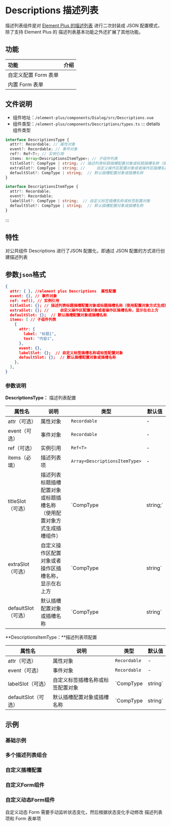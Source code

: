 # Descriptions 描述列表

描述列表组件是对 [Element Plus 的描述列表](https://element-plus.org/zh-CN/component/descriptions.html) 进行二次封装成 JSON 配置模式，除了支持 Element Plus 的 描述列表基本功能之外还扩展了其他功能。

## 功能

| 功能                 | 介绍 |
| :------------------- | ---- |
| 自定义配置 Form 表单 |      |
| 内置 Form 表单       |      |

## 文件说明

- 组件地址：`/element-plus/components/Dialog/src/Descriptions.vue`
- 组件类型：`/element-plus/components/Descriptions/types.ts`
::: details 组件类型

```typescript
interface DescriptionsType {
  attr?: Recordable; // 属性对象
  event?: Recordable; // 事件对象
  ref?: Ref<T>; // 实例引用
  items: Array<DescriptionsItemType>; // 子组件列表
  titleSlot?: CompType | string; // 描述列表标题插槽配置对象或标题插槽名称（使用配置对象方式生成插槽组件）
  extraSlot?: CompType | string; // 	自定义操作区配置对象或者操作区插槽名称，显示在右上方
  defaultSlot?: CompType | string;  // 默认插槽配置对象或插槽名称
}

interface DescriptionsItemType {
  attr?: Recordable;
  event?: Recordable;
  labelSlot?: CompType | string;  // 自定义标签插槽名称或标签配置对象
  defaultSlot?: CompType | string;  // 默认插槽配置对象或插槽名称
}

```

:::



## 特性

对公共组件 Descriptions 进行了JSON 配置化，即通过 JSON 配置的方式进行创建描述列表

## 参数`json`格式

```json
{
  attr: { }, //element plus Descriptions  属性配置
  event: {}, // 事件对象
  ref: ref(), // 实例引用
  titleSlot: {}; // 描述列表标题插槽配置对象或标题插槽名称（使用配置对象方式生成插槽组件）
  extraSlot: {}; // 	自定义操作区配置对象或者操作区插槽名称，显示在右上方
  defaultSlot: {};  // 默认插槽配置对象或插槽名称
  items: [ // 子组件列表
    {
      attr: {
        label: "标题1",
        text: "内容1",
      },
      event: {},
      labelSlot: {};  // 自定义标签插槽名称或标签配置对象
      defaultSlot: {};  // 默认插槽配置对象或插槽名称
    },
  ],
}
```

### 参数说明

**DescriptionsType：** 描述列表配置

| 属性名              | 说明                                                         | 类型                          | 默认值 |
| ------------------- | ------------------------------------------------------------ | ----------------------------- | ------ |
| attr（可选）        | 属性对象                                                     | `Recordable`                  | -      |
| event（可选）       | 事件对象                                                     | `Recordable`                  | -      |
| ref（可选）         | 实例引用                                                     | `Ref<T>`                      | -      |
| items（必填）       | 描述列表项                                                   | `Array<DescriptionsItemType>` | -      |
| titleSlot（可选）   | 描述列表标题插槽配置对象或标题插槽名称（使用配置对象方式生成插槽组件） | `CompType |string;`           | -      |
| extraSlot（可选）   | 自定义操作区配置对象或者操作区插槽名称，显示在右上方         | `CompType |string`            | -      |
| defaultSlot（可选） | 默认插槽配置对象或插槽名称                                   | `CompType |string`            | -      |

**DescriptionsItemType：**描述列表项配置

| 属性名              | 说明                             | 类型               | 默认值 |
| ------------------- | -------------------------------- | ------------------ | ------ |
| attr（可选）        | 属性对象                         | `Recordable`       | -      |
| event（可选）       | 事件对象                         | `Recordable`       | -      |
| labelSlot（可选）   | 自定义标签插槽名称或标签配置对象 | `CompType |string` | -      |
| defaultSlot（可选） | 默认插槽配置对象或插槽名称       | `CompType |string` | -      |




## 示例

### 基础示例

<xw-demo
    demo-height="400px"
    source-code="element-plus:::descriptions/descriptions-demo"
/>

### 多个描述列表组合

<xw-demo
    demo-height="400px"
    source-code="element-plus:::descriptions/descriptions-multiple-demo"
/>


### 自定义插槽配置

<xw-demo
    demo-height="400px"
    source-code="element-plus:::descriptions/descriptions-slot-demo"
/>

### 自定义Form组件

<xw-demo
    demo-height="400px"
    source-code="element-plus:::descriptions/descriptions-component-demo"
/>

### 自定义动态Form组件

自定义动态 Form 需要手动监听状态变化，然后根据状态变化手动修改 描述列表项和 Form 表单项

<xw-demo
    demo-height="400px"
    source-code="element-plus:::descriptions/descriptions-dynamic-component-demo"
/>